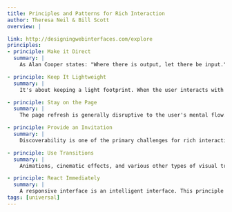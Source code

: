 ```yaml
---
title: Principles and Patterns for Rich Interaction
author: Theresa Neil & Bill Scott
overview: |

link: http://designingwebinterfaces.com/explore
principles:
- principle: Make it Direct
  summary: |
    As Alan Cooper states: "Where there is output, let there be input." This is the principle of direct manipulation. For example, instead of going to a separate page to edit content it can be done inline, directly in the context of the page.

- principle: Keep It Lightweight
  summary: |
    It's about keeping a light footprint. When the user interacts with the application it should be in a way that causes the least amount of physical and mental effort. A primary way to create a light footprint is through the use of Contextual Tools.

- principle: Stay on the Page
  summary: |
    The page refresh is generally disruptive to the user's mental flow. The default on the web is to go from page-to-page for every action. Now that we are no longer bound by those technical limitations, we can decide when to keep the user on the page and in the flow.

- principle: Provide an Invitation
  summary: |
    Discoverability is one of the primary challenges for rich interaction on the Web. A feature is useless if users don't discover it. A key way to improve discoverability is to provide invitations. Invitations cue the user to the next level of interaction.

- principle: Use Transitions
  summary: |
    Animations, cinematic effects, and various other types of visual transitions can be powerful techniques to enhance engagement and communication.

- principle: React Immediately
  summary: |
    A responsive interface is an intelligent interface. This principle explores how to make a rich experience by using lively responses.
tags: [universal]
---
```

